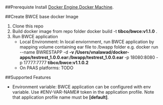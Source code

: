 ##Prerequiste
	Install [Docker Engine](https://docs.docker.com/engine/installation/),[Docker Machine](https://docs.docker.com/machine/install-machine/).

##Create BWCE base docker Image
1. Clone this repo
2. Build docker image from repo folder
 	docker build  -t **tibco/bwce:v1.1.0** .
3. Run BWCE application
	* Local Environment: In local enviornment, run BWCE application by mapping volume containing ear file to /bwapp folder
		e.g.  docker run --name BWRESTAPP -d **-v /Users/vnalawad/docker-apps/testrest_1.0.0.ear:/bwapp/testrest_1.0.0.ear** -p 18080:8080 -p 17777:7777 **tibco/bwce:v1.1.0.2**
	* On PAAS platforms: TODO

##Supported Features
* Environment variable: BWCE application can be configured with env variable. Use #ENV-VAR-NAME# token in the application profile. Note that application profile name must be **[default]**.
